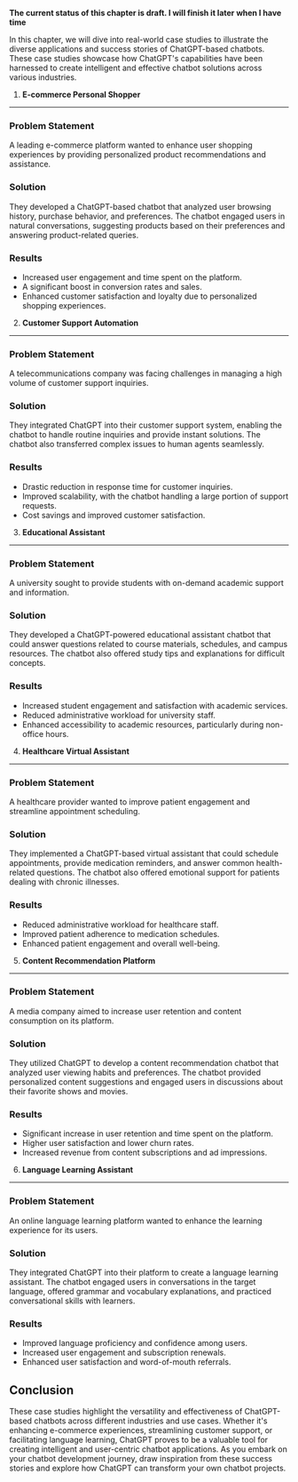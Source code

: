 **The current status of this chapter is draft. I will finish it later when I have time**

In this chapter, we will dive into real-world case studies to illustrate the diverse applications and success stories of ChatGPT-based chatbots. These case studies showcase how ChatGPT's capabilities have been harnessed to create intelligent and effective chatbot solutions across various industries.

1. **E-commerce Personal Shopper**
----------------------------------

### Problem Statement

A leading e-commerce platform wanted to enhance user shopping experiences by providing personalized product recommendations and assistance.

### Solution

They developed a ChatGPT-based chatbot that analyzed user browsing history, purchase behavior, and preferences. The chatbot engaged users in natural conversations, suggesting products based on their preferences and answering product-related queries.

### Results

* Increased user engagement and time spent on the platform.
* A significant boost in conversion rates and sales.
* Enhanced customer satisfaction and loyalty due to personalized shopping experiences.

2. **Customer Support Automation**
----------------------------------

### Problem Statement

A telecommunications company was facing challenges in managing a high volume of customer support inquiries.

### Solution

They integrated ChatGPT into their customer support system, enabling the chatbot to handle routine inquiries and provide instant solutions. The chatbot also transferred complex issues to human agents seamlessly.

### Results

* Drastic reduction in response time for customer inquiries.
* Improved scalability, with the chatbot handling a large portion of support requests.
* Cost savings and improved customer satisfaction.

3. **Educational Assistant**
----------------------------

### Problem Statement

A university sought to provide students with on-demand academic support and information.

### Solution

They developed a ChatGPT-powered educational assistant chatbot that could answer questions related to course materials, schedules, and campus resources. The chatbot also offered study tips and explanations for difficult concepts.

### Results

* Increased student engagement and satisfaction with academic services.
* Reduced administrative workload for university staff.
* Enhanced accessibility to academic resources, particularly during non-office hours.

4. **Healthcare Virtual Assistant**
-----------------------------------

### Problem Statement

A healthcare provider wanted to improve patient engagement and streamline appointment scheduling.

### Solution

They implemented a ChatGPT-based virtual assistant that could schedule appointments, provide medication reminders, and answer common health-related questions. The chatbot also offered emotional support for patients dealing with chronic illnesses.

### Results

* Reduced administrative workload for healthcare staff.
* Improved patient adherence to medication schedules.
* Enhanced patient engagement and overall well-being.

5. **Content Recommendation Platform**
--------------------------------------

### Problem Statement

A media company aimed to increase user retention and content consumption on its platform.

### Solution

They utilized ChatGPT to develop a content recommendation chatbot that analyzed user viewing habits and preferences. The chatbot provided personalized content suggestions and engaged users in discussions about their favorite shows and movies.

### Results

* Significant increase in user retention and time spent on the platform.
* Higher user satisfaction and lower churn rates.
* Increased revenue from content subscriptions and ad impressions.

6. **Language Learning Assistant**
----------------------------------

### Problem Statement

An online language learning platform wanted to enhance the learning experience for its users.

### Solution

They integrated ChatGPT into their platform to create a language learning assistant. The chatbot engaged users in conversations in the target language, offered grammar and vocabulary explanations, and practiced conversational skills with learners.

### Results

* Improved language proficiency and confidence among users.
* Increased user engagement and subscription renewals.
* Enhanced user satisfaction and word-of-mouth referrals.

Conclusion
----------

These case studies highlight the versatility and effectiveness of ChatGPT-based chatbots across different industries and use cases. Whether it's enhancing e-commerce experiences, streamlining customer support, or facilitating language learning, ChatGPT proves to be a valuable tool for creating intelligent and user-centric chatbot applications. As you embark on your chatbot development journey, draw inspiration from these success stories and explore how ChatGPT can transform your own chatbot projects.
